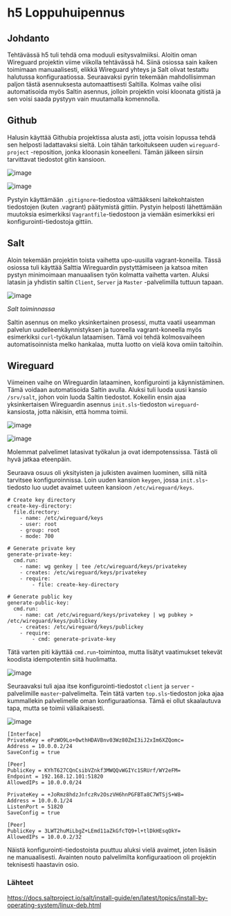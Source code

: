 # h5 Loppuhuipennus

## Johdanto

Tehtävässä h5 tuli tehdä oma moduuli esitysvalmiiksi. Aloitin oman Wireguard projektin viime viikolla tehtävässä h4. Siinä osiossa sain kaiken toimimaan manuaalisesti, elikkä Wireguard yhteys ja Salt olivat testattu halutussa konfiguraatiossa. Seuraavaksi pyrin tekemään mahdollisimman paljon tästä asennuksesta automaattisesti Saltilla. Kolmas vaihe olisi automatisoida myös Saltin asennus, jolloin projektin voisi kloonata gitistä ja sen voisi saada pystyyn vain muutamalla komennolla. 

## Github

Halusin käyttää Githubia projektissa alusta asti, jotta voisin lopussa tehdä sen helposti ladattavaksi sieltä. Loin tähän tarkoitukseen uuden `wireguard-project` -reposition, jonka kloonasin koneelleni. Tämän jälkeen siirsin tarvittavat tiedostot gitin kansioon.

![image](https://github.com/user-attachments/assets/cc7bc10c-8d2f-448e-b4e1-a7ab9079de6a)

![image](https://github.com/user-attachments/assets/503b8d8e-8b5e-44eb-b2ef-c62221925138)

Pystyin käyttämään `.gitignore`-tiedostoa välttääkseni laitekohtaisten tiedostojen (kuten .vagrant) päätymistä gittiin. Pystyin helposti lähettämään muutoksia esimerkiksi `Vagrantfile`-tiedostoon ja viemään esimerkiksi eri konfigurointi-tiedostoja gittiin.

## Salt

Aloin tekemään projektin toista vaihetta upo-uusilla vagrant-koneilla. Tässä osiossa tuli käyttää Salttia Wireguardin pystyttämiseen ja katsoa miten pystyn minimoimaan manuaalisen työn kolmatta vaihetta varten. Aluksi latasin ja yhdistin saltin `Client`, `Server` ja `Master` -palvelimilla tuttuun tapaan. 

![image](https://github.com/user-attachments/assets/a7e3e4e2-d5ae-458a-b8ad-6c3bdea65efc)

_Salt toiminnassa_

Saltin asennus on melko yksinkertainen prosessi, mutta vaatii useamman palvelun uudelleenkäynnistyksen ja tuoreella vagrant-koneella myös esimerkiksi `curl`-työkalun lataamisen. Tämä voi tehdä kolmosvaiheen automatisoinnista melko hankalaa, mutta luotto on vielä kova omiin taitoihin.

## Wireguard

Viimeinen vaihe on Wireguardin lataaminen, konfigurointi ja käynnistäminen. Tämä voidaan automatisoida Saltin avulla. Aluksi tuli luoda uusi kansio `/srv/salt`, johon voin luoda Saltin tiedostot. Kokeilin ensin ajaa yksinkertaisen Wireguardin asennus `init.sls`-tiedoston `wireguard`-kansiosta, jotta näkisin, että homma toimii.

![image](https://github.com/user-attachments/assets/627ee475-211b-4da7-baed-110b0ce23926)

![image](https://github.com/user-attachments/assets/663c15e0-ecb2-4d4c-9fae-a3cb4c316ad5)

Molemmat palvelimet latasivat työkalun ja ovat idempotenssissa. Tästä oli hyvä jatkaa eteenpäin.

Seuraava osuus oli yksityisten ja julkisten avaimen luominen, sillä niitä tarvitsee konfiguroinnissa. Loin uuden kansion `keygen`, jossa `init.sls`-tiedosto luo uudet avaimet uuteen kansioon `/etc/wireguard/keys`.

```
# Create key directory
create-key-directory:
  file.directory:
    - name: /etc/wireguard/keys
    - user: root
    - group: root
    - mode: 700

# Generate private key
generate-private-key:
  cmd.run:
    - name: wg genkey | tee /etc/wireguard/keys/privatekey
    - creates: /etc/wireguard/keys/privatekey
    - require:
        - file: create-key-directory

# Generate public key
generate-public-key:
  cmd.run:
    - name: cat /etc/wireguard/keys/privatekey | wg pubkey > /etc/wireguard/keys/publickey
    - creates: /etc/wireguard/keys/publickey
    - require:
        - cmd: generate-private-key
```

Tätä varten piti käyttää `cmd.run`-toimintoa, mutta lisätyt vaatimukset tekevät koodista idempotentin siitä huolimatta.

![image](https://github.com/user-attachments/assets/058c020d-ed97-4405-ac5d-ccf20fead646)

Seuraavaksi tuli ajaa itse konfigurointi-tiedostot `client` ja `server` -palvelimille `master`-palvelimelta. Tein tätä varten `top.sls`-tiedoston joka ajaa kummallekin palvelimelle oman konfiguraationsa. Tämä ei ollut skaalautuva tapa, mutta se toimii väliaikaisesti.

![image](https://github.com/user-attachments/assets/04a2a6fd-c25f-4906-bbbe-869a53e76265)

```
[Interface]
PrivateKey = ePzWO9Lo+0wthHDAVBnv03Wz80ZmI3iJ2xIm6XZQomc=
Address = 10.0.0.2/24
SaveConfig = true

[Peer]
PublicKey = KYhT627CQnCsibVZnkf3MWQQvWGIYc1SRUrf/WY2eFM=
Endpoint = 192.168.12.101:51820
AllowedIPs = 10.0.0.0/24
```

```
PrivateKey = +JoRmz8hdzJnfczRv2OszVH6hnPGFBTa8C7WTSjS+W8=
Address = 10.0.0.1/24
ListenPort = 51820
SaveConfig = true

[Peer]
PublicKey = 3LWT2huMiLbgZ+LEmd11aZkGfcTQ9+l+tlDkHEsqOkY=
AllowedIPs = 10.0.0.2/32
```

Näistä konfigurointi-tiedostoista puuttuu aluksi vielä avaimet, joten lisäsin ne manuaalisesti. Avainten nouto palvelimilta konfiguraatioon oli projektin teknisesti haastavin osio.

### Lähteet
https://docs.saltproject.io/salt/install-guide/en/latest/topics/install-by-operating-system/linux-deb.html
